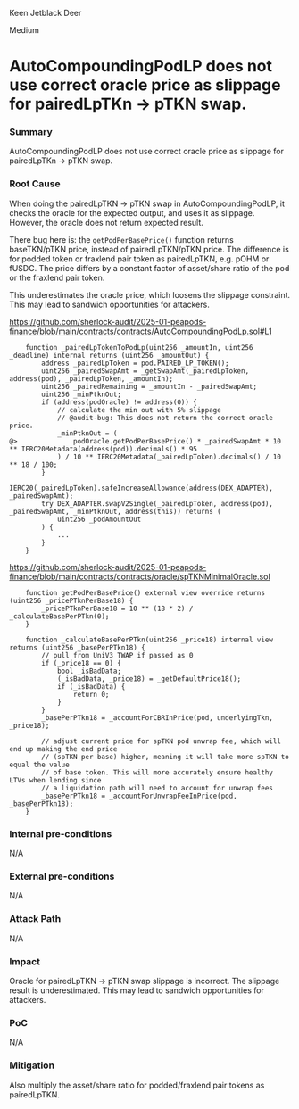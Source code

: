 Keen Jetblack Deer

Medium

# AutoCompoundingPodLP does not use correct oracle price as slippage for pairedLpTKn -> pTKN swap.


### Summary

AutoCompoundingPodLP does not use correct oracle price as slippage for pairedLpTKn -> pTKN swap.

### Root Cause

When doing the pairedLpTKN -> pTKN swap in AutoCompoundingPodLP, it checks the oracle for the expected output, and uses it as slippage. However, the oracle does not return expected result.

There bug here is: the `getPodPerBasePrice()` function returns baseTKN/pTKN price, instead of pairedLpTKN/pTKN price. The difference is for podded token or fraxlend pair token as pairedLpTKN, e.g. pOHM or fUSDC. The price differs by a constant factor of asset/share ratio of the pod or the fraxlend pair token.

This underestimates the oracle price, which loosens the slippage constraint. This may lead to sandwich opportunities for attackers.

https://github.com/sherlock-audit/2025-01-peapods-finance/blob/main/contracts/contracts/AutoCompoundingPodLp.sol#L1

```solidity
    function _pairedLpTokenToPodLp(uint256 _amountIn, uint256 _deadline) internal returns (uint256 _amountOut) {
        address _pairedLpToken = pod.PAIRED_LP_TOKEN();
        uint256 _pairedSwapAmt = _getSwapAmt(_pairedLpToken, address(pod), _pairedLpToken, _amountIn);
        uint256 _pairedRemaining = _amountIn - _pairedSwapAmt;
        uint256 _minPtknOut;
        if (address(podOracle) != address(0)) {
            // calculate the min out with 5% slippage
            // @audit-bug: This does not return the correct oracle price.
            _minPtknOut = (
@>              podOracle.getPodPerBasePrice() * _pairedSwapAmt * 10 ** IERC20Metadata(address(pod)).decimals() * 95
            ) / 10 ** IERC20Metadata(_pairedLpToken).decimals() / 10 ** 18 / 100;
        }
        IERC20(_pairedLpToken).safeIncreaseAllowance(address(DEX_ADAPTER), _pairedSwapAmt);
        try DEX_ADAPTER.swapV2Single(_pairedLpToken, address(pod), _pairedSwapAmt, _minPtknOut, address(this)) returns (
            uint256 _podAmountOut
        ) {
            ...
        }
    }
```

https://github.com/sherlock-audit/2025-01-peapods-finance/blob/main/contracts/contracts/oracle/spTKNMinimalOracle.sol

```solidity
    function getPodPerBasePrice() external view override returns (uint256 _pricePTknPerBase18) {
        _pricePTknPerBase18 = 10 ** (18 * 2) / _calculateBasePerPTkn(0);
    }

    function _calculateBasePerPTkn(uint256 _price18) internal view returns (uint256 _basePerPTkn18) {
        // pull from UniV3 TWAP if passed as 0
        if (_price18 == 0) {
            bool _isBadData;
            (_isBadData, _price18) = _getDefaultPrice18();
            if (_isBadData) {
                return 0;
            }
        }
        _basePerPTkn18 = _accountForCBRInPrice(pod, underlyingTkn, _price18);

        // adjust current price for spTKN pod unwrap fee, which will end up making the end price
        // (spTKN per base) higher, meaning it will take more spTKN to equal the value
        // of base token. This will more accurately ensure healthy LTVs when lending since
        // a liquidation path will need to account for unwrap fees
        _basePerPTkn18 = _accountForUnwrapFeeInPrice(pod, _basePerPTkn18);
    }
```


### Internal pre-conditions

N/A

### External pre-conditions

N/A

### Attack Path

N/A

### Impact

Oracle for pairedLpTKN -> pTKN swap slippage is incorrect. The slippage result is underestimated. This may lead to sandwich opportunities for attackers.

### PoC

N/A

### Mitigation

Also multiply the asset/share ratio for podded/fraxlend pair tokens as pairedLpTKN.

